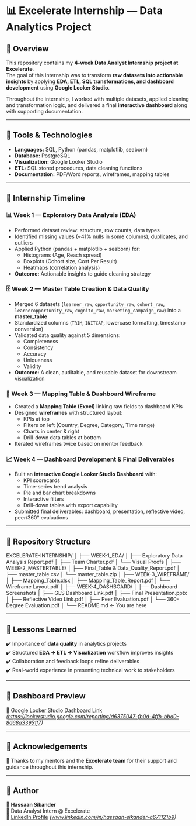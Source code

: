 # 📊 Excelerate Internship — Data Analytics Project  

## 🔹 Overview  
This repository contains my **4-week Data Analyst Internship project at Excelerate**.  
The goal of this internship was to transform **raw datasets into actionable insights** by applying **EDA, ETL, SQL transformations, and dashboard development** using **Google Looker Studio**.  

Throughout the internship, I worked with multiple datasets, applied cleaning and transformation logic, and delivered a final **interactive dashboard** along with supporting documentation.  

---

## 🔹 Tools & Technologies  
- **Languages:** SQL, Python (pandas, matplotlib, seaborn)  
- **Database:** PostgreSQL  
- **Visualization:** Google Looker Studio  
- **ETL:** SQL stored procedures, data cleaning functions  
- **Documentation:** PDF/Word reports, wireframes, mapping tables  

---

## 🔹 Internship Timeline  

### 📊 Week 1 — Exploratory Data Analysis (EDA)  
- Performed dataset review: structure, row counts, data types  
- Identified missing values (~41% nulls in some columns), duplicates, and outliers  
- Applied Python (pandas + matplotlib + seaborn) for:  
  - Histograms (Age, Reach spread)  
  - Boxplots (Cohort size, Cost Per Result)  
  - Heatmaps (correlation analysis)  
- **Outcome:** Actionable insights to guide cleaning strategy  

### 🗄️ Week 2 — Master Table Creation & Data Quality  
- Merged 6 datasets (`learner_raw`, `opportunity_raw`, `cohort_raw`, `learneropportunity_raw`, `cognito_raw`, `marketing_campaign_raw`) into a **master_table**  
- Standardized columns (`TRIM`, `INITCAP`, lowercase formatting, timestamp conversion)  
- Validated data quality against 5 dimensions:  
  - Completeness  
  - Consistency  
  - Accuracy  
  - Uniqueness  
  - Validity  
- **Outcome:** A clean, auditable, and reusable dataset for downstream visualization  

### 📑 Week 3 — Mapping Table & Dashboard Wireframe  
- Created a **Mapping Table (Excel)** linking raw fields to dashboard KPIs  
- Designed **wireframes** with structured layout:  
  - KPIs at top  
  - Filters on left (Country, Degree, Category, Time range)  
  - Charts in center & right  
  - Drill-down data tables at bottom  
- Iterated wireframes twice based on mentor feedback  

### 📈 Week 4 — Dashboard Development & Final Deliverables  
- Built an **interactive Google Looker Studio Dashboard** with:  
  - KPI scorecards  
  - Time-series trend analysis  
  - Pie and bar chart breakdowns  
  - Interactive filters  
  - Drill-down tables with export capability  
- Submitted final deliverables: dashboard, presentation, reflective video, peer/360° evaluations  

---

## 🔹 Repository Structure  
EXCELERATE-INTERNSHIP/
│
├── WEEK-1_EDA/
│ ├── Exploratory Data Analysis Report.pdf
│ ├── Team Charter.pdf
│ └── Visual Proofs
│
├── WEEK-2_MASTERTABLE/
│ ├── Final_Table & Data_Quality_Report.pdf
│ ├── master_table.csv
│ └── master_table.zip
│
├── WEEK-3_WIREFRAME/
│ ├── Mapping_Table.xlsx
│ ├── Mapping_Table_Report.pdf
│ └── Wireframe Layout.pdf
│
├── WEEK-4_DASHBOARD/
│ ├── Dashboard Screenshots
│ ├── GLS Dashboard Link.pdf
│ ├── Final Presentation.pptx
│ ├── Reflective Video Link.pdf
│ ├── Peer Evaluation.pdf
│ └── 360-Degree Evaluation.pdf
│
└── README.md ← You are here

---

## 🔹 Lessons Learned  
✔️ Importance of **data quality** in analytics projects  
✔️ Structured **EDA → ETL → Visualization** workflow improves insights  
✔️ Collaboration and feedback loops refine deliverables  
✔️ Real-world experience in presenting technical work to stakeholders  

---

## 🔹 Dashboard Preview  
📌 [Google Looker Studio Dashboard Link](#) *(https://lookerstudio.google.com/reporting/d6375047-fb0d-4ffb-bbd0-8d68a33951f7)*  

---

## 🔹 Acknowledgements  
🙏 Thanks to my mentors and the **Excelerate team** for their support and guidance throughout this internship.  

---

## 🔹 Author  
👤 **Hassaan Sikander**  
📌 Data Analyst Intern @ Excelerate  
🔗 [LinkedIn Profile](#) *(www.linkedin.com/in/hassaan-sikander-a671121b9)*  

